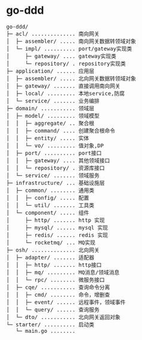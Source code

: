 # go-ddd

<!-- DIRSTRUCTURE_START_MARKER -->
<pre>
go-ddd/
├─ acl/ .............. 南向网关
│  ├─ assembler/ ..... 南向网关数据转领域对象
│  └─ impl/ .......... port/gateway实现类
│     ├─ gateway/ .... gateway实现类
│     └─ repository/ . repository实现类
├─ application/ ...... 应用层
│  ├─ assembler/ ..... 北向网关数据转领域对象
│  ├─ gateway/ ....... 直接调用南向网关
│  ├─ local/ ......... 本地service,防腐
│  └─ service/ ....... 业务编排
├─ domain/ ........... 领域层
│  ├─ model/ ......... 领域模型
│  │  ├─ aggregate/ .. 聚合根
│  │  ├─ command/ .... 创建聚合根命令
│  │  ├─ entity/ ..... 实体
│  │  └─ vo/ ......... 值对象,DP
│  ├─ port/ .......... port接口
│  │  ├─ gateway/ .... 其他领域接口
│  │  └─ repository/ . 资源库接口
│  └─ service/ ....... 领域服务
├─ infrastructure/ ... 基础设施层
│  ├─ common/ ........ 通用类
│  │  ├─ config/ ..... 配置
│  │  └─ util/ ....... 工具类
│  └─ component/ ..... 组件
│     ├─ http/ ....... http 实现
│     ├─ mysql/ ...... mysql 实现
│     ├─ redis/ ...... redis 实现
│     └─ rocketmq/ ... MQ实现
├─ osh/ .............. 北向网关
│  ├─ adapter/ ....... 适配器
│  │  ├─ http/ ....... http接口
│  │  ├─ mq/ ......... MQ消息/领域消息
│  │  └─ rpc/ ........ 微服务接口
│  ├─ cqe/ ........... 查询命令分离
│  │  ├─ cmd/ ........ 命令，增删查
│  │  ├─ event/ ...... 远程事件，领域事件
│  │  └─ query/ ...... 查询服务
│  └─ dto/ ........... 北向网关返回对象
└─ starter/ .......... 启动类
   └─ main.go ........ 
</pre>
<!-- DIRSTRUCTURE_END_MARKER -->
